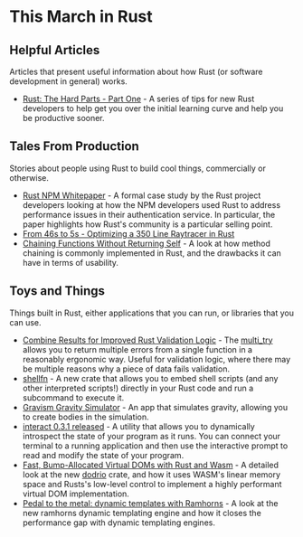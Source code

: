 # This March in Rust

## Helpful Articles

Articles that present useful information about how Rust (or software development in
general) works.

* [Rust: The Hard Parts - Part One](https://naftuli.wtf/2019/03/20/rust-the-hard-parts/) - A series of tips for new Rust developers to help get you over the initial learning curve and help you be productive sooner.

## Tales From Production

Stories about people using Rust to build cool things, commercially or otherwise.

* [Rust NPM Whitepaper](https://www.rust-lang.org/static/pdfs/Rust-npm-Whitepaper.pdf) - A formal case study by the Rust project developers looking at how the NPM developers used Rust to address performance issues in their authentication service. In particular, the paper highlights how Rust's community is a particular selling point.
* [From 46s to 5s - Optimizing a 350 Line Raytracer in Rust](https://medium.com/@cfsamson/from-48s-to-5s-optimizing-a-350-line-pathtracer-in-rust-191ab4a1a412)
* [Chaining Functions Without Returning Self](https://randompoison.github.io/posts/returning-self/) - A look at how method chaining is commonly implemented in Rust, and the drawbacks it can have in terms of usability.

## Toys and Things

Things built in Rust, either applications that you can run, or libraries that you can use.

* [Combine Results for Improved Rust Validation Logic](https://www.joshmcguigan.com/blog/multi-try-improved-validation-logic-rust/) - The [multi_try](https://crates.io/crates/multi_try) allows you to return multiple errors from a single function in a reasonably ergonomic way. Useful for validation logic, where there may be multiple reasons why a piece of data fails validation.
* [shellfn](https://crates.io/crates/shellfn) - A new crate that allows you to embed shell scripts (and any other interpreted scripts!) directly in your Rust code and run a subcommand to execute it.
* [Gravism Gravity Simulator](https://www.reddit.com/r/rust/comments/atdkeg/ive_been_making_a_gravity_simulator_using/) - An app that simulates gravity, allowing you to create bodies in the simulation.
* [interact 0.3.1 released](https://www.reddit.com/r/rust/comments/ayga15/ann_interact_031/) - A utility that allows you to dynamically introspect the state of your program as it runs. You can connect your terminal to a running application and then use the interactive prompt to read and modify the state of your program.
* [Fast, Bump-Allocated Virtual DOMs with Rust and Wasm](https://hacks.mozilla.org/2019/03/fast-bump-allocated-virtual-doms-with-rust-and-wasm) - A detailed look at the new [dodrio](https://github.com/fitzgen/dodrio) crate, and how it uses WASM's linear memory space and Rusts's low-level control to implement a highly performant virtual DOM implementation.
* [Pedal to the metal: dynamic templates with Ramhorns](https://maciej.codes/2019-03-03-ramhorns.html) - A look at the new ramhorns dynamic templating engine and how it closes the performance gap with dynamic templating engines.